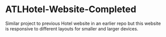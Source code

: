 # ATLHotel-Website-Completed
Similar project to previous Hotel website in an earlier repo but this website is responsive to different layouts for smaller and larger devices.
